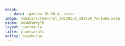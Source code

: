 ```yaml
---
mezak:
  - date: igandea 10.00 4. astea
image: /media/Screenshot_20250330_193829_YouTube.webp
video: imRARVKWyTM
layout: parroquia
title: jauntsarats
valley: Basaburua
---
```

